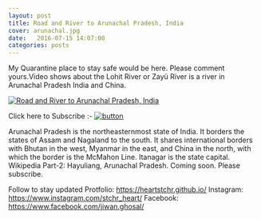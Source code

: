 ```yaml
---
layout: post
title: Road and River to Arunachal Pradesh, India
cover: arunachal.jpg
date:   2016-07-15 14:07:00
categories: posts
---
```


My Quarantine place to stay safe would be here. Please comment yours.Video shows about the Lohit River or Zayü River is a river in Arunachal Pradesh India and China.

[![Road and River to Arunachal Pradesh, India](https://heartstchr.github.io/tech-blog/assets/images/arunachal.jpg)](https://youtu.be/Jb9OpzRVlfc)


Click here to Subscribe :- [![button](https://heartstchr.github.io/tech-blog/assets/images/button.png)](https://www.youtube.com/c/JiwanGhosal/?sub_confirmation=1) 


Arunachal Pradesh is the northeasternmost state of India. It borders the states of Assam and Nagaland to the south. It shares international borders with Bhutan in the west, Myanmar in the east, and China in the north, with which the border is the McMahon Line. Itanagar is the state capital. Wikipedia
Part-2: Hayuliang, Arunachal Pradesh. Coming soon. Please subscribe.


Follow to stay updated
Protfolio: https://heartstchr.github.io/
Instagram: https://www.instagram.com/stchr_heart/
Facebook: https://www.facebook.com/jiwan.ghosal/